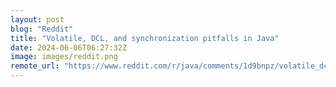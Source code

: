 ```yaml
---
layout: post
blog: "Reddit"
title: "Volatile, DCL, and synchronization pitfalls in Java"
date: 2024-06-06T06:27:32Z
image: images/reddit.png
remote_url: "https://www.reddit.com/r/java/comments/1d9bnpz/volatile_dcl_and_synchronization_pitfalls_in_java/"
---
```

